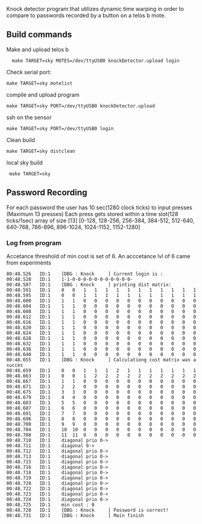 Knock detector program that utilizes dynamic time warping in order to compare to passwords recorded by a button on a telos b mote.

## Build commands ##
Make and upload telos b
```
  make TARGET=sky MOTES=/dev/ttyUSB0 knockDetector.upload login
```
 Check serial port:
```
make TARGET=sky motelist
```
compile and upload program
```
make TARGET=sky PORT=/dev/ttyUSB0 knockDetector.upload
```
ssh on the sensor
```
make TARGET=sky PORT=/dev/ttyUSB0 login
```
Clean build
```
make TARGET=sky distclean
```
local sky build

```
 make TARGET=sky
```


## Password Recording ##
For each password the user has 10 sec(1280 clock ticks) to input presses (Maximum 13 presses)
Each press gets stored within a time slot(128 ticks/1sec)   array of size [13]
[0-128, 128-256, 256-384, 384-512, 512-640, 640-768, 786-896, 896-1024, 1024-1152, 1152-1280]


### Log from program ### 
Accetance threshold of min cost is set of 6. An acccetance lvl of 6 came from experiments

```
00:48.526	ID:1	[DBG : Knock     ] Current login is : 
00:48.528	ID:1	1-1-0-0-0-0-0-0-0-0-0-0-0-
00:48.587	ID:1	[DBG : Knock     ] printing dist matrix:
00:48.591	ID:1	0 	0 	1 	1 	1 	1 	1 	1 	1 	1 	1 	1 	1 	
00:48.595	ID:1	0 	0 	1 	1 	1 	1 	1 	1 	1 	1 	1 	1 	1 	
00:48.600	ID:1	1 	1 	0 	0 	0 	0 	0 	0 	0 	0 	0 	0 	0 	
00:48.604	ID:1	1 	1 	0 	0 	0 	0 	0 	0 	0 	0 	0 	0 	0 	
00:48.608	ID:1	1 	1 	0 	0 	0 	0 	0 	0 	0 	0 	0 	0 	0 	
00:48.612	ID:1	1 	1 	0 	0 	0 	0 	0 	0 	0 	0 	0 	0 	0 	
00:48.616	ID:1	1 	1 	0 	0 	0 	0 	0 	0 	0 	0 	0 	0 	0 	
00:48.620	ID:1	1 	1 	0 	0 	0 	0 	0 	0 	0 	0 	0 	0 	0 	
00:48.624	ID:1	1 	1 	0 	0 	0 	0 	0 	0 	0 	0 	0 	0 	0 	
00:48.628	ID:1	1 	1 	0 	0 	0 	0 	0 	0 	0 	0 	0 	0 	0 	
00:48.632	ID:1	1 	1 	0 	0 	0 	0 	0 	0 	0 	0 	0 	0 	0 	
00:48.636	ID:1	1 	1 	0 	0 	0 	0 	0 	0 	0 	0 	0 	0 	0 	
00:48.640	ID:1	1 	1 	0 	0 	0 	0 	0 	0 	0 	0 	0 	0 	0 	
00:48.655	ID:1	[DBG : Knock     ] Calculationg cost matrix was a succes 
00:48.659	ID:1	0 	0 	1 	1 	1 	2 	1 	1 	1 	1 	1 	1 	1 	
00:48.663	ID:1	0 	0 	1 	2 	2 	2 	2 	2 	2 	2 	2 	2 	2 	
00:48.667	ID:1	1 	1 	0 	0 	0 	0 	0 	0 	0 	0 	0 	0 	0 	
00:48.671	ID:1	2 	2 	0 	0 	0 	0 	0 	0 	0 	0 	0 	0 	0 	
00:48.675	ID:1	3 	3 	0 	0 	0 	0 	0 	0 	0 	0 	0 	0 	0 	
00:48.679	ID:1	4 	4 	0 	0 	0 	0 	0 	0 	0 	0 	0 	0 	0 	
00:48.683	ID:1	5 	5 	0 	0 	0 	0 	0 	0 	0 	0 	0 	0 	0 	
00:48.687	ID:1	6 	6 	0 	0 	0 	0 	0 	0 	0 	0 	0 	0 	0 	
00:48.691	ID:1	7 	7 	0 	0 	0 	0 	0 	0 	0 	0 	0 	0 	0 	
00:48.696	ID:1	8 	8 	0 	0 	0 	0 	0 	0 	0 	0 	0 	0 	0 	
00:48.700	ID:1	9 	9 	0 	0 	0 	0 	0 	0 	0 	0 	0 	0 	0 	
00:48.704	ID:1	10 	10 	0 	0 	0 	0 	0 	0 	0 	0 	0 	0 	0 	
00:48.708	ID:1	11 	11 	0 	0 	0 	0 	0 	0 	0 	0 	0 	0 	0 	
00:48.710	ID:1	diagonal prio 0-> 
00:48.711	ID:1	diagonal 0-> 
00:48.712	ID:1	diagonal prio 0-> 
00:48.713	ID:1	diagonal prio 0-> 
00:48.715	ID:1	diagonal prio 0-> 
00:48.716	ID:1	diagonal prio 0-> 
00:48.718	ID:1	diagonal prio 0-> 
00:48.719	ID:1	diagonal prio 0-> 
00:48.720	ID:1	diagonal prio 0-> 
00:48.722	ID:1	diagonal prio 0-> 
00:48.723	ID:1	diagonal prio 0-> 
00:48.724	ID:1	diagonal prio 0-> 
00:48.725	ID:1	min cost : 0 
00:48.728	ID:1	[DBG : Knock     ] Password is correct! 
00:48.731	ID:1	[DBG : Knock     ] Main finish 
```
